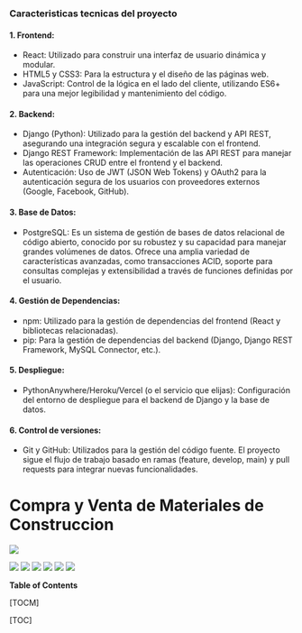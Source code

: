 ### Caracteristicas tecnicas del proyecto
#### 1. Frontend:

- React: Utilizado para construir una interfaz de usuario dinámica y modular.
- HTML5 y CSS3: Para la estructura y el diseño de las páginas web.
- JavaScript: Control de la lógica en el lado del cliente, utilizando ES6+ para una mejor legibilidad y mantenimiento del código.

#### 2. Backend:

- Django (Python): Utilizado para la gestión del backend y API REST, asegurando una integración segura y escalable con el frontend.
- Django REST Framework: Implementación de las API REST para manejar las operaciones CRUD entre el frontend y el backend.
- Autenticación: Uso de JWT (JSON Web Tokens) y OAuth2 para la autenticación segura de los usuarios con proveedores externos (Google, Facebook, GitHub).

#### 3. Base de Datos:

- PostgreSQL: Es un sistema de gestión de bases de datos relacional de código abierto, conocido por su robustez y su capacidad para manejar grandes volúmenes de datos. Ofrece una amplia variedad de características avanzadas, como transacciones ACID, soporte para consultas complejas y extensibilidad a través de funciones definidas por el usuario. 

#### 4. Gestión de Dependencias:

- npm: Utilizado para la gestión de dependencias del frontend (React y bibliotecas relacionadas).
- pip: Para la gestión de dependencias del backend (Django, Django REST Framework, MySQL Connector, etc.).
#### 5. Despliegue:

- PythonAnywhere/Heroku/Vercel (o el servicio que elijas): Configuración del entorno de despliegue para el backend de Django y la base de datos.

#### 6. Control de versiones:

- Git y GitHub: Utilizados para la gestión del código fuente. El proyecto sigue el flujo de trabajo basado en ramas (feature, develop, main) y pull requests para integrar nuevas funcionalidades.

# Compra y Venta de Materiales de Construccion

![](https://scontent.fcbb3-1.fna.fbcdn.net/v/t39.30808-6/308638456_403020755332083_8790967131215271453_n.jpg?_nc_cat=103&ccb=1-7&_nc_sid=cc71e4&_nc_ohc=xm2Jqoz6YwEQ7kNvgFE48QQ&_nc_ht=scontent.fcbb3-1.fna&_nc_gid=Ao1jWkoSBZOttByfAbmpYnp&oh=00_AYBC8n-40VOHGVlHbJNxtZnVBrZUAj1Fhm9iQxkTY1dz1g&oe=66FA5F52)

![](https://img.shields.io/github/stars/pandao/editor.md.svg) ![](https://img.shields.io/github/forks/pandao/editor.md.svg) ![](https://img.shields.io/github/tag/pandao/editor.md.svg) ![](https://img.shields.io/github/release/pandao/editor.md.svg) ![](https://img.shields.io/github/issues/pandao/editor.md.svg) ![](https://img.shields.io/bower/v/editor.md.svg)


**Table of Contents**

[TOCM]

[TOC]
